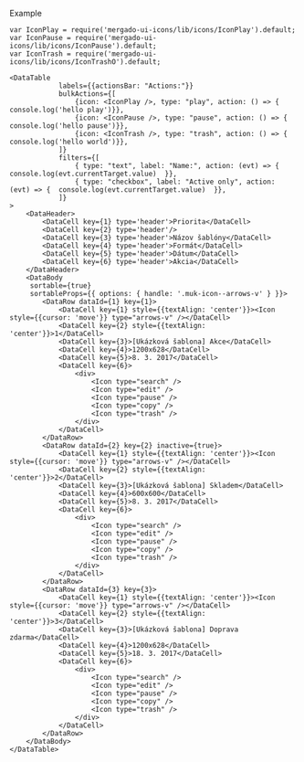 Example

    var IconPlay = require('mergado-ui-icons/lib/icons/IconPlay').default;
    var IconPause = require('mergado-ui-icons/lib/icons/IconPause').default;
    var IconTrash = require('mergado-ui-icons/lib/icons/IconTrashO').default;

    <DataTable
                labels={{actionsBar: "Actions:"}}
                bulkActions={[
                    {icon: <IconPlay />, type: "play", action: () => { console.log('hello play')}},
                    {icon: <IconPause />, type: "pause", action: () => { console.log('hello pause')}},
                    {icon: <IconTrash />, type: "trash", action: () => { console.log('hello world')}},
                ]}
                filters={[
                    { type: "text", label: "Name:", action: (evt) => {  console.log(evt.currentTarget.value)  }},
                    { type: "checkbox", label: "Active only", action: (evt) => {  console.log(evt.currentTarget.value)  }},
                ]}
    >
        <DataHeader>
            <DataCell key={1} type='header'>Priorita</DataCell>
            <DataCell key={2} type='header'/>
            <DataCell key={3} type='header'>Názov šablóny</DataCell>
            <DataCell key={4} type='header'>Formát</DataCell>
            <DataCell key={5} type='header'>Dátum</DataCell>
            <DataCell key={6} type='header'>Akcia</DataCell>
        </DataHeader>
        <DataBody
         sortable={true}
         sortableProps={{ options: { handle: '.muk-icon--arrows-v' } }}>
            <DataRow dataId={1} key={1}>
                <DataCell key={1} style={{textAlign: 'center'}}><Icon style={{cursor: 'move'}} type="arrows-v" /></DataCell>
                <DataCell key={2} style={{textAlign: 'center'}}>1</DataCell>
                <DataCell key={3}>[Ukázková šablona] Akce</DataCell>
                <DataCell key={4}>1200x628</DataCell>
                <DataCell key={5}>8. 3. 2017</DataCell>
                <DataCell key={6}>
                    <div>
                        <Icon type="search" />
                        <Icon type="edit" />
                        <Icon type="pause" />
                        <Icon type="copy" />
                        <Icon type="trash" />
                    </div>
                </DataCell>
            </DataRow>
            <DataRow dataId={2} key={2} inactive={true}>
                <DataCell key={1} style={{textAlign: 'center'}}><Icon style={{cursor: 'move'}} type="arrows-v" /></DataCell>
                <DataCell key={2} style={{textAlign: 'center'}}>2</DataCell>
                <DataCell key={3}>[Ukázková šablona] Skladem</DataCell>
                <DataCell key={4}>600x600</DataCell>
                <DataCell key={5}>8. 3. 2017</DataCell>
                <DataCell key={6}>
                    <div>
                        <Icon type="search" />
                        <Icon type="edit" />
                        <Icon type="pause" />
                        <Icon type="copy" />
                        <Icon type="trash" />
                    </div>
                </DataCell>
            </DataRow>
            <DataRow dataId={3} key={3}>
                <DataCell key={1} style={{textAlign: 'center'}}><Icon style={{cursor: 'move'}} type="arrows-v" /></DataCell>
                <DataCell key={2} style={{textAlign: 'center'}}>3</DataCell>
                <DataCell key={3}>[Ukázková šablona] Doprava zdarma</DataCell>
                <DataCell key={4}>1200x628</DataCell>
                <DataCell key={5}>18. 3. 2017</DataCell>
                <DataCell key={6}>
                    <div>
                        <Icon type="search" />
                        <Icon type="edit" />
                        <Icon type="pause" />
                        <Icon type="copy" />
                        <Icon type="trash" />
                    </div>
                </DataCell>
            </DataRow>
        </DataBody>
    </DataTable>
